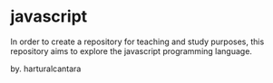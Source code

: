 # javascript

In order to create a repository for teaching and study purposes, this repository aims to explore the javascript programming language.

by. harturalcantara

